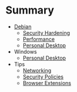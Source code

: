 # Summary

* [Debian](debian/README.md)
	* [Security Hardening](debian/security-hardening.md)
	* [Performance](debian/performance.md)
	* [Personal Desktop](debian/personal-desktop.md)
* Windows
  * [Personal Desktop](windows/personal-desktop.md)
* Tips
  * [Networking](tips/networking.md)
  * [Security Policies](tips/security-policies.md)
  * [Browser Extensions](tips/browser-extensions.md)
